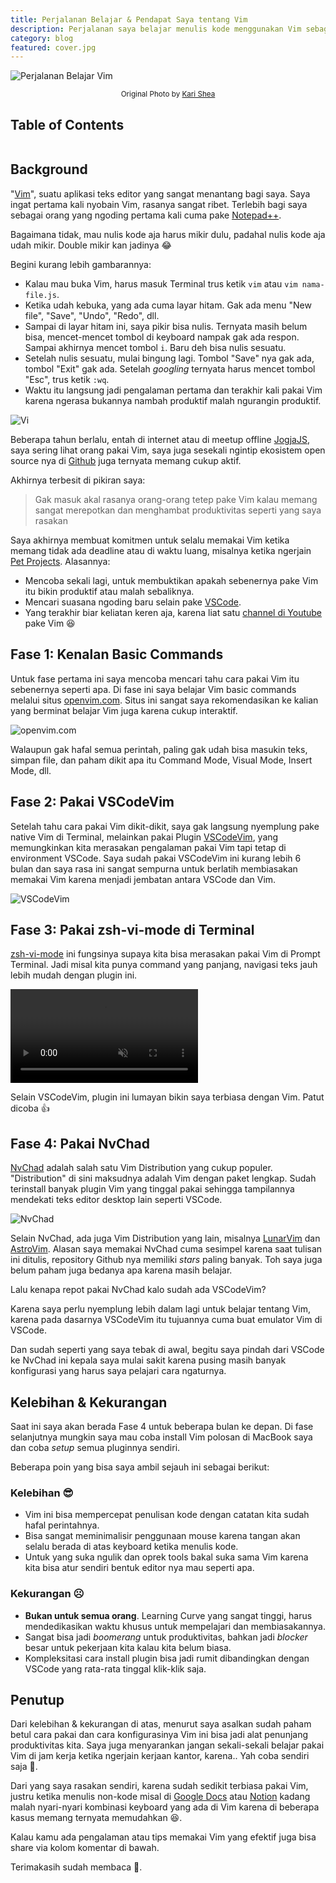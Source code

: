 ```yaml
---
title: Perjalanan Belajar & Pendapat Saya tentang Vim
description: Perjalanan saya belajar menulis kode menggunakan Vim sebagai teks editor
category: blog
featured: cover.jpg
---
```


<img src="cover.jpg" alt="Perjalanan Belajar Vim" />

<p align="center"><small><span>Original Photo by <a href="https://unsplash.com/photos/macbook-pro-on-top-of-brown-table-1SAnrIxw5OY" target="_blank" rel="noopener">Kari Shea</a></span></small></p>

## Table of Contents

```toc

```

## Background

"[Vim](https://www.vim.org/)", suatu aplikasi teks editor yang sangat menantang
bagi saya. Saya ingat pertama kali nyobain Vim, rasanya sangat ribet. Terlebih
bagi saya sebagai orang yang ngoding pertama kali cuma pake
[Notepad++](https://notepad-plus-plus.org/downloads/).

Bagaimana tidak, mau nulis kode aja harus mikir dulu, padahal nulis kode aja
udah mikir. Double mikir kan jadinya 😂

Begini kurang lebih gambarannya:

- Kalau mau buka Vim, harus masuk Terminal trus ketik `vim` atau
  `vim nama-file.js`.
- Ketika udah kebuka, yang ada cuma layar hitam. Gak ada menu "New file",
  "Save", "Undo", "Redo", dll.
- Sampai di layar hitam ini, saya pikir bisa nulis. Ternyata masih belum bisa,
  mencet-mencet tombol di keyboard nampak gak ada respon. Sampai akhirnya mencet
  tombol `i`. Baru deh bisa nulis sesuatu.
- Setelah nulis sesuatu, mulai bingung lagi. Tombol "Save" nya gak ada, tombol
  "Exit" gak ada. Setelah _googling_ ternyata harus mencet tombol "Esc", trus
  ketik `:wq`.
- Waktu itu langsung jadi pengalaman pertama dan terakhir kali pakai Vim karena
  ngerasa bukannya nambah produktif malah ngurangin produktif.

![Vi](images/vi.jpg)

Beberapa tahun berlalu, entah di internet atau di meetup offline
[JogjaJS](https://jogja.js.org/), saya sering lihat orang pakai Vim, saya juga
sesekali ngintip ekosistem open source nya di
[Github](https://github.com/search?q=vim&type=repositories) juga ternyata memang
cukup aktif.

Akhirnya terbesit di pikiran saya:

> Gak masuk akal rasanya orang-orang tetep pake Vim kalau memang sangat
> merepotkan dan menghambat produktivitas seperti yang saya rasakan

Saya akhirnya membuat komitmen untuk selalu memakai Vim ketika memang tidak ada
deadline atau di waktu luang, misalnya ketika ngerjain
[Pet Projects](/projects). Alasannya:

- Mencoba sekali lagi, untuk membuktikan apakah sebenernya pake Vim itu bikin
  produktif atau malah sebaliknya.
- Mencari suasana ngoding baru selain pake
  [VSCode](https://code.visualstudio.com/).
- Yang terakhir biar keliatan keren aja, karena liat satu
  [channel di Youtube](https://www.youtube.com/watch?v=fFHlfbKVi30) pake Vim 😆

## Fase 1: Kenalan Basic Commands

Untuk fase pertama ini saya mencoba mencari tahu cara pakai Vim itu sebenernya
seperti apa. Di fase ini saya belajar Vim basic commands melalui situs
[openvim.com](https://www.openvim.com/). Situs ini sangat saya rekomendasikan ke
kalian yang berminat belajar Vim juga karena cukup interaktif.

![openvim.com](images/openvim.jpg)

Walaupun gak hafal semua perintah, paling gak udah bisa masukin teks, simpan
file, dan paham dikit apa itu Command Mode, Visual Mode, Insert Mode, dll.

## Fase 2: Pakai VSCodeVim

Setelah tahu cara pakai Vim dikit-dikit, saya gak langsung nyemplung pake native
Vim di Terminal, melainkan pakai Plugin
[VSCodeVim](https://marketplace.visualstudio.com/items?itemName=vscodevim.vim),
yang memungkinkan kita merasakan pengalaman pakai Vim tapi tetap di environment
VSCode. Saya sudah pakai VSCodeVim ini kurang lebih 6 bulan dan saya rasa ini
sangat sempurna untuk berlatih membiasakan memakai Vim karena menjadi jembatan
antara VSCode dan Vim.

![VSCodeVim](images/vscodevim.jpg)

## Fase 3: Pakai zsh-vi-mode di Terminal

[zsh-vi-mode](https://github.com/jeffreytse/zsh-vi-mode) ini fungsinya supaya
kita bisa merasakan pakai Vim di Prompt Terminal. Jadi misal kita punya command
yang panjang, navigasi teks jauh lebih mudah dengan plugin ini.

<p class="flex justify-center">
    <video autoplay loop muted playsinline style="max-width: 600px">
      <source src="images/zsh-vi-mode.webm" type="video/webm">
      <source src="images/zsh-vi-mode.mp4" type="video/mp4">
    </video>
</p>

Selain VSCodeVim, plugin ini lumayan bikin saya terbiasa dengan Vim. Patut
dicoba 👍

## Fase 4: Pakai NvChad

[NvChad](https://nvchad.com/) adalah salah satu Vim Distribution yang cukup
populer. "Distribution" di sini maksudnya adalah Vim dengan paket lengkap. Sudah
terinstall banyak plugin Vim yang tinggal pakai sehingga tampilannya mendekati
teks editor desktop lain seperti VSCode.

![NvChad](images/nvchad.jpg)

Selain NvChad, ada juga Vim Distribution yang lain, misalnya
[LunarVim](https://www.lunarvim.org/) dan [AstroVim](https://astronvim.com/).
Alasan saya memakai NvChad cuma sesimpel karena saat tulisan ini ditulis,
repository Github nya memiliki _stars_ paling banyak. Toh saya juga belum paham
juga bedanya apa karena masih belajar.

Lalu kenapa repot pakai NvChad kalo sudah ada VSCodeVim?

Karena saya perlu nyemplung lebih dalam lagi untuk belajar tentang Vim, karena
pada dasarnya VSCodeVim itu tujuannya cuma buat emulator Vim di VSCode.

Dan sudah seperti yang saya tebak di awal, begitu saya pindah dari VSCode ke
NvChad ini kepala saya mulai sakit karena pusing masih banyak konfigurasi yang
harus saya pelajari cara ngaturnya.

## Kelebihan & Kekurangan

Saat ini saya akan berada Fase 4 untuk beberapa bulan ke depan. Di fase
selanjutnya mungkin saya mau coba install Vim polosan di MacBook saya dan coba
_setup_ semua pluginnya sendiri.

Beberapa poin yang bisa saya ambil sejauh ini sebagai berikut:

### Kelebihan 😎

- Vim ini bisa mempercepat penulisan kode dengan catatan kita sudah hafal
  perintahnya.
- Bisa sangat meminimalisir penggunaan mouse karena tangan akan selalu berada di
  atas keyboard ketika menulis kode.
- Untuk yang suka ngulik dan oprek tools bakal suka sama Vim karena kita bisa
  atur sendiri bentuk editor nya mau seperti apa.

### Kekurangan ☹️

- **Bukan untuk semua orang**. Learning Curve yang sangat tinggi, harus
  mendedikasikan waktu khusus untuk mempelajari dan membiasakannya.
- Sangat bisa jadi _boomerang_ untuk produktivitas, bahkan jadi _blocker_ besar
  untuk pekerjaan kita kalau kita belum biasa.
- Kompleksitasi cara install plugin bisa jadi rumit dibandingkan dengan VSCode
  yang rata-rata tinggal klik-klik saja.

## Penutup

Dari kelebihan & kekurangan di atas, menurut saya asalkan sudah paham betul cara
pakai dan cara konfigurasinya Vim ini bisa jadi alat penunjang produktivitas
kita. Saya juga menyarankan jangan sekali-sekali belajar pakai Vim di jam kerja
ketika ngerjain kerjaan kantor, karena.. Yah coba sendiri saja 🤣.

Dari yang saya rasakan sendiri, karena sudah sedikit terbiasa pakai Vim, justru
ketika menulis non-kode misal di [Google Docs](https://docs.google.com/) atau
[Notion](https://notion.so) kadang malah nyari-nyari kombinasi keyboard yang ada
di Vim karena di beberapa kasus memang ternyata memudahkan 😆.

Kalau kamu ada pengalaman atau tips memakai Vim yang efektif juga bisa share via
kolom komentar di bawah.

Terimakasih sudah membaca 👋.
